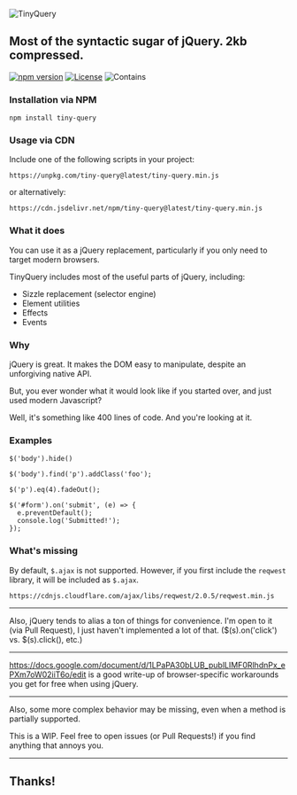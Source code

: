 ![TinyQuery](https://kidgodzilla.github.io/tiny-query/tiny-query.png)

## Most of the syntactic sugar of jQuery. **2kb compressed.**

[![npm version](https://badge.fury.io/js/tiny-query.svg)](https://www.npmjs.com/package/tiny-query)
[![License](https://img.shields.io/badge/license-MIT%20License-blue.svg)](https://opensource.org/licenses/MIT)
![Contains](https://img.shields.io/badge/contains-badges-orange.svg)

### Installation via NPM

```
npm install tiny-query
```

### Usage via CDN

Include one of the following scripts in your project:

```
https://unpkg.com/tiny-query@latest/tiny-query.min.js
```

or alternatively:

```
https://cdn.jsdelivr.net/npm/tiny-query@latest/tiny-query.min.js
```

### What it does

You can use it as a jQuery replacement, particularly if you only need to target modern browsers.

TinyQuery includes most of the useful parts of jQuery, including:

- Sizzle replacement (selector engine)
- Element utilities
- Effects
- Events

### Why

jQuery is great. It makes the DOM easy to manipulate, despite an unforgiving native API.

But, you ever wonder what it would look like if you started over, and just used modern Javascript?

Well, it's something like 400 lines of code. And you're looking at it.

### Examples

```
$('body').hide()
```

```
$('body').find('p').addClass('foo');
```

```
$('p').eq(4).fadeOut();
```

```
$('#form').on('submit', (e) => {
  e.preventDefault();
  console.log('Submitted!');
});
```


### What's missing

By default, `$.ajax` is not supported. However, if you first include the `reqwest` library, it will be included as `$.ajax`.

```
https://cdnjs.cloudflare.com/ajax/libs/reqwest/2.0.5/reqwest.min.js
```

-----

Also, jQuery tends to alias a ton of things for convenience. I'm open to it (via Pull Request), I just haven't implemented a lot of that. ($(s).on('click') vs. $(s).click(), etc.)

-----

https://docs.google.com/document/d/1LPaPA30bLUB_publLIMF0RlhdnPx_ePXm7oW02iiT6o/edit is a good write-up of browser-specific workarounds you get for free when using jQuery.

-----

Also, some more complex behavior may be missing, even when a method is partially supported.

This is a WIP. Feel free to open issues (or Pull Requests!) if you find anything that annoys you.

-----

## Thanks!


<script src="https://cdn.jsdelivr.net/npm/tiny-query@latest/tiny-query.min.js"></script>
